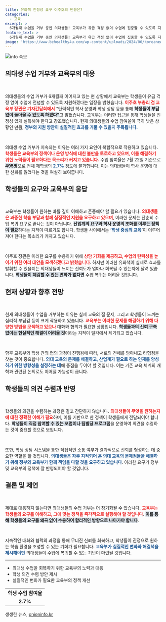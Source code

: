 ```yaml
---
title: 유화책 진정성 요구 이주호의 반응은?
categories:
  - 교육
excerpt: >
  6개월째 수업을 거부 중인 의대생들! 교육부가 유급 걱정 없이 수업에 집중할 수 있도록 지원하겠다며 복귀를 호소했습니다. 과연 학생들은 어떤 선택을 할까요?
feature_text: >
  6개월째 수업을 거부 중인 의대생들! 교육부가 유급 걱정 없이 수업에 집중할 수 있도록 지원하겠다며 복귀를 호소했습니다. 과연 학생들은 어떤 선택을 할까요?
image: 'https://www.behealthy4u.com/wp-content/uploads/2024/06/koreanews.jpg'
---
```


<p><img src="https://www.behealthy4u.com/wp-content/uploads/2024/06/koreanews.jpg" alt="info 속보" /></p>

<h2 data-ke-size="size26">의대생 수업 거부와 교육부의 대응</h2>

<p data-ke-size="size16">&nbsp;</p>

<p>의대생들의 수업 거부가 6개월째 이어지고 있는 현 상황에서 교육부는 학생들이 유급 걱정 없이 수업에 전념할 수 있도록 지원하겠다는 입장을 밝혔습니다. <b><span style="color: #ee2323;">이주호 부총리 겸 교육부 장관은 기자간담회에서</span></b> "탄력적인 학사 운영과 학생 상담 등을 통해 <b><span style="background-color: #21538527;">학생들이 부담 없이 돌아올 수 있도록 하겠다"</span></b>고 밝혔습니다. 교육부는 이러한 접근을 통해 학생들을 진정성 있게 설득해야 한다고 강조했습니다. 현재 의대생들의 수업 참여율이 극히 낮은 상황인 만큼, <b><span style="color: #1a5490;">정부의 지원 방안이 실질적인 효과를 거둘 수 있을지 주목됩니다.</span></b> </p>

<p data-ke-size="size16">&nbsp;</p>

<p>의대생 수업 거부가 지속되는 이유는 여러 가지 요인이 복합적으로 작용하고 있습니다. <b><span style="color: #ee2323;">학생들은 교육부의 정책이나 운영 방식에 대한 불만을 토로하고 있으며, 이를 해결하기 위한 노력들이 필요하다는 목소리가 커지고 있습니다.</span></b> 수업 참여율은 7월 22일 기준으로 <b><span style="background-color: #21538527;">495명</span></b>으로 전체 재학생의 <b><span style="color: #1a5490;">2.7%</span></b> 정도에 불과합니다. 이는 의대생들이 학사 운영에 대한 신뢰를 잃었다는 것을 여실히 보여줍니다.</p>

<h2 data-ke-size="size26">학생들의 요구와 교육부의 응답</h2>

<p data-ke-size="size16">&nbsp;</p>

<p>교육부는 학생들이 원하는 바를 깊이 이해하고 존중해야 할 필요가 있습니다. <b><span style="color: #ee2323;">의대생들은 과중한 학습 부담과 함께 실질적인 지원을 요구하고 있으며</span></b>, 이러한 문제는 단순히 수업 복귀 요구로 끝나는 것이 아닙니다. <b><span style="background-color: #21538527;">산업계의 요구와 학사 운영의 조화를 이루는 정책이 필요</span></b>하다는 지적이 따르기도 합니다. 학생들 사이에서는 <b><span style="color: #1a5490;">‘학생 중심의 교육’</span></b>이 이루어져야 한다는 목소리가 커지고 있습니다. </p>

<p data-ke-size="size16">&nbsp;</p>

<p>이주호 장관은 이러한 요구를 수용하기 위해 <b><span style="color: #ee2323;">상담 기회를 제공하고, 수업의 탄력성을 높이기 위한 여러 대안을 모색하겠다고 밝혔습니다</span></b>. 하지만 이러한 유화책이 실제로 효과를 발휘할 수 있을지는 의대생들이 느끼는 신뢰도가 얼마나 회복될 수 있는지에 달려 있습니다. <b><span style="background-color: #21538527;">학생들이 체감할 수 있는 변화가 없다면</span></b> 수업 복귀는 어려울 것입니다.</p>

<h2 data-ke-size="size26">현재 상황과 향후 전망</h2>

<p data-ke-size="size16">&nbsp;</p>

<p>현재 의대생들이 수업을 거부하는 이유는 실제 교육의 질 문제, 그리고 학생들이 느끼는 심리적 부담감 등이 크게 작용하고 있습니다. <b><span style="color: #ee2323;">교육부는 이러한 문제를 해결하기 위해 다양한 방법을 모색하고 있으나</span></b> 대화와 협의가 필요한 상황입니다. <b><span style="background-color: #21538527;">학생들과의 신뢰 구축 없이는 현실적인 해결이 어려울 것</span></b>이라는 지적이 일각에서 제기되고 있습니다.</p>

<p data-ke-size="size16">&nbsp;</p>

<p>향후 교육부와 학생 간의 협의 과정이 진행됨에 따라, 서로의 견해를 담아내고 타협점을 찾는 것이 중요합니다. <b><span style="color: #1a5490;">의대 교육의 문제를 해결하고, 산업계가 필요로 하는 인재를 양성하기 위한 방향성을 설정하는 데</span></b>에 중점을 두어야 할 것입니다. 이는 기존 교육 체계의 개혁과 관련된 논의로도 이어질 가능성이 큽니다.</p>

<h2 data-ke-size="size26">학생들의 의견 수렴과 반영</h2>

<p data-ke-size="size16">&nbsp;</p>

<p>학생들의 의견을 수렴하는 과정은 결코 간단하지 않습니다. <b><span style="color: #ee2323;">의대생들이 무엇을 원하는지에 대한 정확한 이해가 필요</span></b>하며, 이를 기반으로 한 정책이 학생들에게 전달되어야 합니다. <b><span style="background-color: #21538527;">학생들이 직접 참여할 수 있는 포럼이나 팀빌딩 프로그램</span></b>을 운영하여 의견을 수렴하는 것이 중요할 것으로 보입니다.</p>

<p data-ke-size="size16">&nbsp;</p>

<p>또한, 학생 상담 시스템을 통한 직접적인 소통 여부가 결과적으로 신뢰를 형성하는 데 중요한 역할을 할 것입니다. <b><span style="color: #1a5490;">의대생들은 자주 지적되어 온 의대 교육의 문제점들을 해결하기 위해 정부와 교육부가 함께 책임을 다할 것을 요구하고 있습니다</span></b>. 이러한 요구가 정부 및 교육부의 정책에 잘 반영되어야 할 것입니다.</p>

<h2 data-ke-size="size26">결론 및 제언</h2>

<p data-ke-size="size16">&nbsp;</p>

<p>제대로 대응하지 않는다면 의대생들의 수업 거부는 더 장기화될 수 있습니다. <b><span style="color: #ee2323;">교육부는 학생들의 요구를 이해하고, 그에 맞는 정책을 즉각적으로 실행해야 할 것입니다</span></b>. <b><span style="background-color: #21538527;">이를 통해 학생들의 요구를 왜곡 없이 수용하여 합리적인 방향으로 나아가야 합니다</span></b>.</p>

<p data-ke-size="size16">&nbsp;</p>

<p>지속적인 대화와 협력의 과정을 통해 무너진 신뢰를 회복하고, 학생들이 진정으로 원하는 학습 환경을 조성할 수 있는 기회가 필요합니다. <b><span style="color: #1a5490;">교육부가 실질적인 변화와 해결책을 제시해야만</span></b> 의대생들이 수업에 복귀할 수 있는 기반이 마련될 것입니다. </p>

<hr>

<ul>
    <li>의대생 수업을 회복하기 위한 교육부의 노력과 대응</li>
    <li>학생 의견 수렴 방안 제시</li>
    <li>실질적인 변화가 필요한 교육부의 정책 개선</li>
</ul>

<table style="width: 100%;">
    <tr>
        <td style="text-align: center; height: 17px;"><b>학생 수업 참여율</b></td>
    </tr>
    <tr>
        <td style="text-align: center; height: 17px;"><b>2.7%</b></td>
    </tr>
</table>
생생한 뉴스, <a href="https://onioninfo.kr" rel="dofollow">onioninfo.kr</a>


